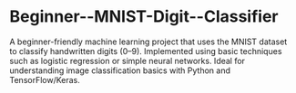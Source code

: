 # Beginner--MNIST-Digit--Classifier
A beginner-friendly machine learning project that uses the MNIST dataset to classify handwritten digits (0–9). Implemented using basic techniques such as logistic regression or simple neural networks. Ideal for understanding image classification basics with Python and TensorFlow/Keras.
